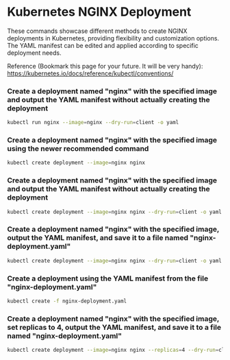 # Kubernetes NGINX Deployment

These commands showcase different methods to create NGINX deployments in Kubernetes, providing flexibility and customization options. The YAML manifest can be edited and applied according to specific deployment needs.

Reference (Bookmark this page for your future. It will be very handy):
https://kubernetes.io/docs/reference/kubectl/conventions/

### Create a deployment named "nginx" with the specified image and output the YAML manifest without actually creating the deployment

```bash
kubectl run nginx --image=nginx --dry-run=client -o yaml
```

### Create a deployment named "nginx" with the specified image using the newer recommended command

```bash
kubectl create deployment --image=nginx nginx
```

### Create a deployment named "nginx" with the specified image and output the YAML manifest without actually creating the deployment

```bash
kubectl create deployment --image=nginx nginx --dry-run=client -o yaml
```

### Create a deployment named "nginx" with the specified image, output the YAML manifest, and save it to a file named "nginx-deployment.yaml"

```bash
kubectl create deployment --image=nginx nginx --dry-run=client -o yaml > nginx-deployment.yaml
```

### Create a deployment using the YAML manifest from the file "nginx-deployment.yaml"

```bash
kubectl create -f nginx-deployment.yaml
```

### Create a deployment named "nginx" with the specified image, set replicas to 4, output the YAML manifest, and save it to a file named "nginx-deployment.yaml"

```bash
kubectl create deployment --image=nginx nginx --replicas=4 --dry-run=client -o yaml > nginx-deployment.yaml
```
